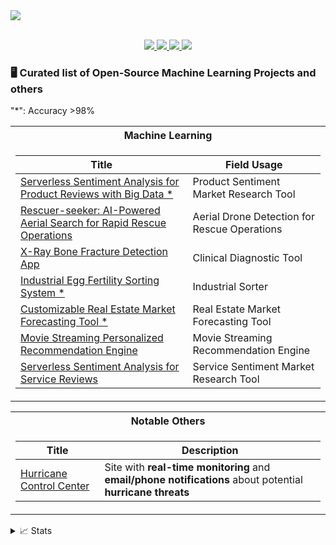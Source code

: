<a href="https://github.com/DimitriVavoulisPortfolio">
    <img src="https://readme-typing-svg.demolab.com?font=Fira+Code&weight=18&duration=2000&pause=50&color=232323&multiline=true&repeat=false&width=500&height=100&lines=Dimitri+Vavoulis;Machine+Learning;Computer+Vision+%7C+NLP+%7C+Time+Series" />
</a>

<p align="center">
<br/>
<a href="https://www.hurricanecontrol.com">
    <img src="https://img.shields.io/badge/Website-Hurricane Control Center-red?style=flat-square">
</a>  
<a href="https://github.com/DimitriVavoulisPortfolio/CV/blob/main/Dimitri%20Vavoulis%20CV.pdf">
    <img src="https://img.shields.io/badge/PDF-CV-red?style=flat-square&logo=adobe">
</a>  
<a href="https://www.linkedin.com/in/dimitri-vavoulis-salas-3786a817b/">
    <img src="https://img.shields.io/badge/-Linkedin-blue?style=flat-square&logo=linkedin">
</a>
<a href="mailto:dimitrivavoulis3@gmail.com">
    <img src="https://img.shields.io/badge/-Email-red?style=flat-square&logo=gmail&logoColor=white">
</a>
<br/> 

### 🖥️ Curated list of Open-Source Machine Learning Projects and others
"*": Accuracy >98% 
<table>
<tr><th>Machine Learning </th></tr>
<tr><td>

|Title | Field Usage|
|--|--|
| [Serverless Sentiment Analysis for Product Reviews with Big Data *](https://github.com/DimitriVavoulisPortfolio/aws-serverless-nlp-sentiment-4M-product-reviews) | Product Sentiment Market Research Tool|
| [Rescuer-seeker: AI-Powered Aerial Search for Rapid Rescue Operations](https://github.com/DimitriVavoulisPortfolio/Rescuer-seeker-aerial-ai) | Aerial Drone Detection for Rescue Operations|
| [X-Ray Bone Fracture Detection App](https://github.com/DimitriVavoulisPortfolio/x-ray-bone-fracture-detection-app) | Clinical Diagnostic Tool|
| [Industrial Egg Fertility Sorting System *](https://github.com/DimitriVavoulisPortfolio/aws-computer-vision-industrial-egg-fertility-sorting-system) | Industrial Sorter|
| [Customizable Real Estate Market Forecasting Tool *](https://github.com/DimitriVavoulisPortfolio/customizable-real-estate-market-forecasting-tool) | Real Estate Market Forecasting Tool|
| [Movie Streaming Personalized Recommendation Engine](https://github.com/DimitriVavoulisPortfolio/movie-streaming-personalized-recommendation-engine) | Movie Streaming Recommendation Engine|
| [Serverless Sentiment Analysis for Service Reviews](https://github.com/DimitriVavoulisPortfolio/aws-serverless-nlp-sentiment-700k-service-reviews) | Service Sentiment Market Research Tool

</td></tr> </table>

<table>
<tr><th>Notable Others </th></tr>
<tr><td>

|Title | Description|
|--|--|
| [Hurricane Control Center](https://github.com/DimitriVavoulisPortfolio/aws-hurricane-control-center) | Site with **real-time monitoring** and **email/phone notifications** about potential **hurricane threats** |

</td></tr> </table>

<details>
<summary>📈 Stats</summary>
<br>
My Github Stats

![](http://github-profile-summary-cards.vercel.app/api/cards/profile-details?username=DimitriVavoulisPortfolio&theme=dracula) 

![](http://github-profile-summary-cards.vercel.app/api/cards/repos-per-language?username=DimitriVavoulisPortfolio&theme=dracula) 
![](http://github-profile-summary-cards.vercel.app/api/cards/most-commit-language?username=DimitriVavoulisPortfolio&theme=dracula)


<br>
